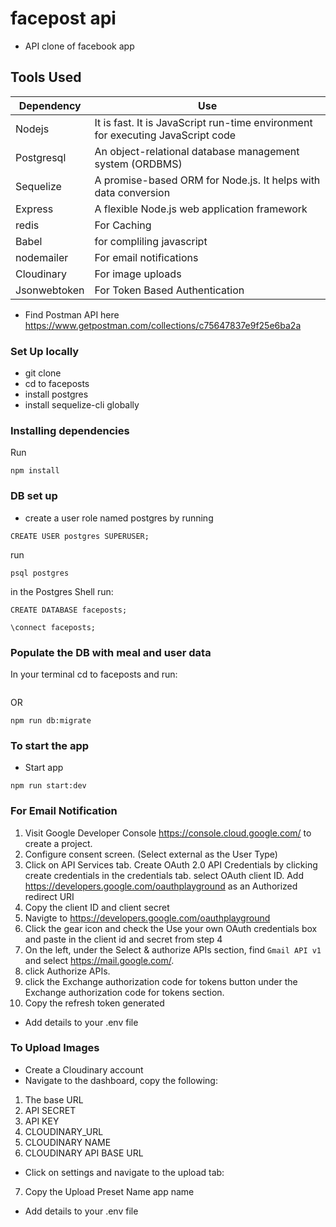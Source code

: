 # facepost api
* API clone of facebook app

## Tools Used
| **Dependency** | **Use** |
|----------|-------|
|Nodejs|It is fast. It is JavaScript run-time environment for executing JavaScript code|
|Postgresql| An object-relational database management system (ORDBMS)|
|Sequelize|A promise-based ORM for Node.js. It helps with data conversion|
|Express| A flexible Node.js web application framework|
|redis| For Caching|
|Babel|for compliling javascript|
|nodemailer|For email notifications|
|Cloudinary|For image uploads|
|Jsonwebtoken|For Token Based Authentication|

* Find Postman API here https://www.getpostman.com/collections/c75647837e9f25e6ba2a

### Set Up locally
* git clone
* cd to faceposts
* install postgres
* install sequelize-cli globally

### Installing dependencies
Run
```
npm install
```

### DB set up
* create a user role named postgres by running
```
CREATE USER postgres SUPERUSER;
```

run
```
psql postgres
```

in the Postgres Shell run:
```
CREATE DATABASE faceposts;
```
```
\connect faceposts;
```

### Populate the DB with meal and user data
In your terminal cd to faceposts and run:

```sequelize db:migrate
```

OR

```
npm run db:migrate
```


### To start the app
* Start app
```
npm run start:dev
```

### For Email Notification
1. Visit Google Developer Console https://console.cloud.google.com/ to create a project. 
2. Configure consent screen. (Select external as the User Type)
3. Click on API Services tab. Create OAuth 2.0 API Credentials by clicking create credentials in the credentials tab. select OAuth client ID. Add https://developers.google.com/oauthplayground as an Authorized redirect URI
4. Copy the client ID and client secret
5. Navigte to https://developers.google.com/oauthplayground
6. Click the gear icon and check the Use your own OAuth credentials box and paste in the client id and secret from step 4
7. On the left, under the Select & authorize APIs section, find `Gmail API v1` and select https://mail.google.com/. 
8. click Authorize APIs.
9. click the Exchange authorization code for tokens button under the Exchange authorization code for tokens section.
10. Copy the refresh token generated

* Add details to your .env file

### To Upload Images
* Create a Cloudinary account
* Navigate to the dashboard, copy the following:
1. The base URL
2. API SECRET
3. API KEY
4. CLOUDINARY_URL
5. CLOUDINARY NAME
6. CLOUDINARY API BASE URL

* Click on settings and navigate to the upload tab: 
7. Copy the Upload Preset Name app name

* Add details to your .env file
